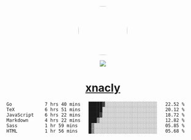 <p align="center">
  <img style="border-radius: 100px" width="128" height="128" src="https://avatars.githubusercontent.com/u/47723417?v=4"/>
</p>
<p align="center">
  <img src="https://komarev.com/ghpvc/?username=xnacly&&style=flat-square"/>
</p>

<h1 align="center"><a href="https://xnacly.me"> xnacly</a> </h1>

<!--START_SECTION:waka-->

```text
Go            7 hrs 40 mins   █████▓░░░░░░░░░░░░░░░░░░░   22.52 %
TeX           6 hrs 51 mins   █████░░░░░░░░░░░░░░░░░░░░   20.12 %
JavaScript    6 hrs 22 mins   ████▓░░░░░░░░░░░░░░░░░░░░   18.72 %
Markdown      4 hrs 22 mins   ███▒░░░░░░░░░░░░░░░░░░░░░   12.82 %
Sass          1 hr 59 mins    █▒░░░░░░░░░░░░░░░░░░░░░░░   05.85 %
HTML          1 hr 56 mins    █▒░░░░░░░░░░░░░░░░░░░░░░░   05.68 %
```

<!--END_SECTION:waka-->
